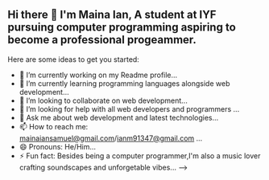 ## Hi there 👋 I'm Maina Ian, A student at IYF pursuing computer programming aspiring to become a professional progeammer.

Here are some ideas to get you started:

- 🔭 I’m currently working on my Readme profile...
- 🌱 I’m currently learning programming languages alongside web development...
- 👯 I’m looking to collaborate on web development...
- 🤔 I’m looking for help with all web developers and programmers ...
- 💬 Ask me about web development and latest technologies...
- 📫 How to reach me:
    mainaiansamuel@gmail.com/ianm91347@gmail.com ...
- 😄 Pronouns: He/Him...
- ⚡ Fun fact: Besides being a computer programmer,I'm also a music lover crafting soundscapes and unforgetable vibes...
-->
